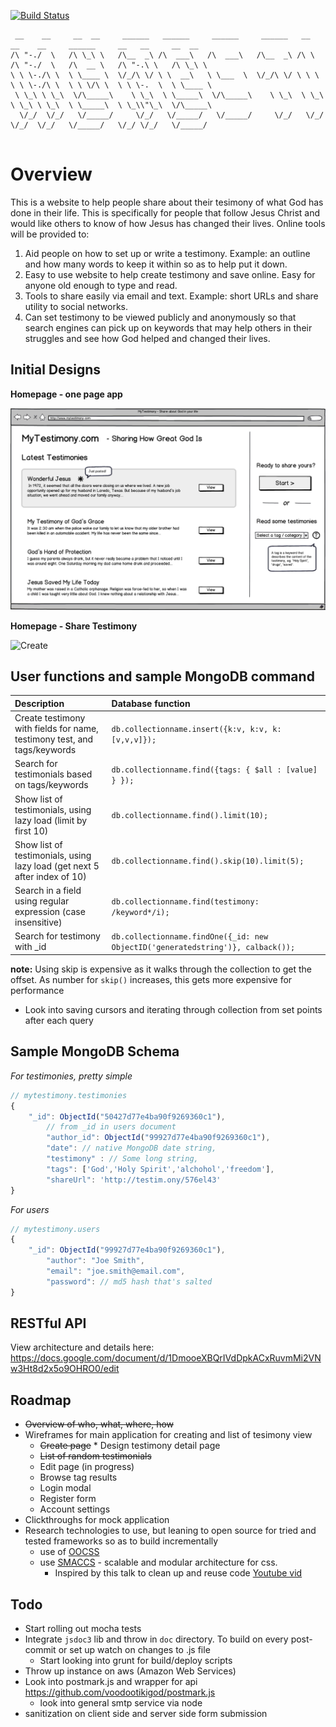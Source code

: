 [![Build Status](https://travis-ci.org/d48/mytestimony.png?branch=master)](https://travis-ci.org/d48/mytestimony)

```
 __    __     __  __     ______   ______     ______     ______   __     __    __     ______     __   __     __  __    
/\ "-./  \   /\ \_\ \   /\__  _\ /\  ___\   /\  ___\   /\__  _\ /\ \   /\ "-./  \   /\  __ \   /\ "-.\ \   /\ \_\ \   
\ \ \-./\ \  \ \____ \  \/_/\ \/ \ \  __\   \ \___  \  \/_/\ \/ \ \ \  \ \ \-./\ \  \ \ \/\ \  \ \ \-.  \  \ \____ \  
 \ \_\ \ \_\  \/\_____\    \ \_\  \ \_____\  \/\_____\    \ \_\  \ \_\  \ \_\ \ \_\  \ \_____\  \ \_\\"\_\  \/\_____\ 
  \/_/  \/_/   \/_____/     \/_/   \/_____/   \/_____/     \/_/   \/_/   \/_/  \/_/   \/_____/   \/_/ \/_/   \/_____/ 
                                                                                                                      
```

# Overview

This is a website to help people share about their tesimony of what God has done in their life. This is specifically for people that follow Jesus Christ and would like others to know of how Jesus has changed their lives. Online tools will be provided to:

1. Aid people on how to set up or write a testimony. Example: an outline and how many words to keep it within so as to help put it down.
2. Easy to use website to help create testimony and save online. Easy for anyone old enough to type and read.
3. Tools to share easily via email and text. Example: short URLs and share utility to social networks.
4. Can set testimony to be viewed publicly and anonymously so that search engines can pick up on keywords that may help others in their struggles and see how God helped and changed their lives.

## Initial Designs

**Homepage - one page app**

![Homepage](https://github.com/d48/mytestimony/raw/master/design/wireframes/wireframe-home-v1.png)

**Homepage - Share Testimony**

![Create](http://f.cl.ly/items/3V0h0S103d2C2O0o0v0v/home-wf-share.png)


## User functions and sample MongoDB command

|Description                                                              |Database function                                                              |
|:--                                                                      |:--                                                                            |
|Create testimony with fields for name, testimony test, and tags/keywords |`db.collectionname.insert({k:v, k:v, k:[v,v,v]});`                             |
|Search for testimonials based on tags/keywords                           |`db.collectionname.find({tags: { $all : [value] } });`                         |
|Show list of testimonials, using lazy load (limit by first 10)           |`db.collectionname.find().limit(10);`                                          |
|Show list of testimonials, using lazy load (get next 5 after index of 10)|`db.collectionname.find().skip(10).limit(5);`                                  |
|Search in a field using regular expression (case insensitive)            |`db.collectionname.find(testimony: /keyword*/i);`                              |
|Search for testimony with _id                                            |`db.collectionname.findOne({_id: new ObjectID('generatedstring')}, calback());`|

__note:__ Using skip is expensive as it walks through the collection to get the offset. As number for `skip()` increases, this gets more expensive for performance

* Look into saving cursors and iterating through collection from set points after each query

## Sample MongoDB Schema

_For testimonies, pretty simple_

```javascript
// mytestimony.testimonies
{
	"_id": ObjectId("50427d77e4ba90f9269360c1"),
		// from _id in users document
		"author_id": ObjectId("99927d77e4ba90f9269360c1"),
		"date": // native MongoDB date string,
		"testimony" : // Some long string,
		"tags": ['God','Holy Spirit','alchohol','freedom'],
		"shareUrl": 'http://testim.ony/576el43'
}
```

_For users_
  
```javascript
// mytestimony.users
{
	"_id": ObjectId("99927d77e4ba90f9269360c1"),
		"author": "Joe Smith",
		"email": "joe.smith@email.com",
		"password": // md5 hash that's salted
}
```
  

## RESTful API

View architecture and details here: https://docs.google.com/document/d/1DmooeXBQrIVdDpkACxRuvmMi2VNw3Ht8d2x5o9OHRO0/edit

## Roadmap

* ~~Overview of who, what, where, how~~
* Wireframes for main application for creating and list of tesimony view 
     * ~~Create page~~
	  * Design testimony detail page
     * ~~List of random testimonials~~
     * Edit page (in progress)
     * Browse tag results
     * Login modal
     * Register form
     * Account settings
* Clickthroughs for mock application
* Research technologies to use, but leaning to open source for tried and tested frameworks so as to build incrementally
	* use of [OOCSS](https://github.com/stubbornella/oocss/wiki)
	* use [SMACCS](http://smacss.com/) - scalable and modular architecture for css. 
		* Inspired by this talk to clean up and reuse code [Youtube vid](http://www.youtube.com/watch?v=hou2wJCh3XE)
		

## Todo
- Start rolling out mocha tests
- Integrate `jsdoc3` lib and throw in `doc` directory. To build on every post-commit or set up watch on changes to .js file
  * Start looking into grunt for build/deploy scripts
- Throw up instance on aws (Amazon Web Services)
- Look into postmark.js and wrapper for api https://github.com/voodootikigod/postmark.js
  * look into general smtp service via node
- sanitization on client side and server side form submission
